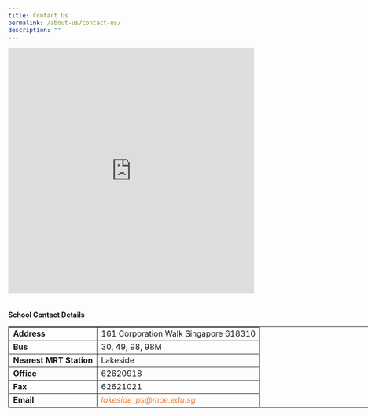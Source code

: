 ```yaml
---
title: Contact Us
permalink: /about-us/contact-us/
description: ""
---
```

<div><iframe src="https://www.google.com/maps/embed?pb=!1m18!1m12!1m3!1d3988.7297146790297!2d103.71595831475399!3d1.338462599023807!2m3!1f0!2f0!3f0!3m2!1i1024!2i768!4f13.1!3m3!1m2!1s0x31da0fe57ab50757%3A0xd64b05e50228e75c!2sLakeside+Primary+School!5e0!3m2!1sen!2ssg!4v1562205773392!5m2!1sen!2ssg" width="600" height="450" frameborder="0" style="border: 0px; width: 500px; height: 500px;" allowfullscreen="" class="ive_eobj_center"></iframe></div>
<br><br>
<b>School Contact Details</b>
<br>
<table style="border: 1px solid rgb(42, 42, 42); width: 773px;">
<tbody class="" style="margin: 0px; outline: 0px; padding: 0px;">
<tr>
<td style="border: 1px solid rgb(42, 42, 42);"><b>Address</b></td>
<td style="border: 1px solid rgb(42, 42, 42);">161 Corporation Walk Singapore 618310</td>
</tr>
<tr>
<td style="border: 1px solid rgb(42, 42, 42);"><b>Bus</b></td>
<td style="border: 1px solid rgb(42, 42, 42);">30, 49, 98, 98M</td>
</tr>
<tr>
<td style="border: 1px solid rgb(42, 42, 42);"><b>Nearest MRT Station</b></td>
<td style="border: 1px solid rgb(42, 42, 42);">Lakeside</td>
</tr>
<tr>
<td style="border: 1px solid rgb(42, 42, 42);"><b>Office</b></td>
<td style="border: 1px solid rgb(42, 42, 42);">62620918</td>
</tr>
<tr>
<td style="border: 1px solid rgb(42, 42, 42);"><b>Fax</b></td>
<td style="border: 1px solid rgb(42, 42, 42);">62621021</td>
</tr>	
<tr>
<td style="border: 1px solid rgb(42, 42, 42);"><b>Email</b></td>
<td style="border: 1px solid rgb(42, 42, 42);"><i style="font-size:12pt; color: rgb(237, 125, 49);">lakeside_ps@moe.edu.sg</i></td>
</tr>	
</tbody>
</table>